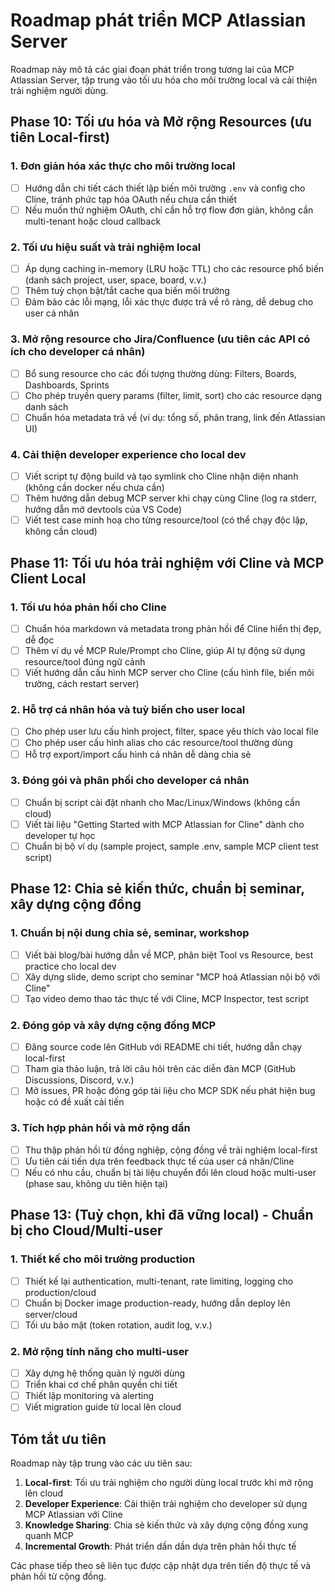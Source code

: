# Roadmap phát triển MCP Atlassian Server

Roadmap này mô tả các giai đoạn phát triển trong tương lai của MCP Atlassian Server, tập trung vào tối ưu hóa cho môi trường local và cải thiện trải nghiệm người dùng.

## Phase 10: Tối ưu hóa và Mở rộng Resources (ưu tiên Local-first)

### 1. Đơn giản hóa xác thực cho môi trường local
- [ ] Hướng dẫn chi tiết cách thiết lập biến môi trường `.env` và config cho Cline, tránh phức tạp hóa OAuth nếu chưa cần thiết
- [ ] Nếu muốn thử nghiệm OAuth, chỉ cần hỗ trợ flow đơn giản, không cần multi-tenant hoặc cloud callback

### 2. Tối ưu hiệu suất và trải nghiệm local
- [ ] Áp dụng caching in-memory (LRU hoặc TTL) cho các resource phổ biến (danh sách project, user, space, board, v.v.)
- [ ] Thêm tuỳ chọn bật/tắt cache qua biến môi trường
- [ ] Đảm bảo các lỗi mạng, lỗi xác thực được trả về rõ ràng, dễ debug cho user cá nhân

### 3. Mở rộng resource cho Jira/Confluence (ưu tiên các API có ích cho developer cá nhân)
- [ ] Bổ sung resource cho các đối tượng thường dùng: Filters, Boards, Dashboards, Sprints
- [ ] Cho phép truyền query params (filter, limit, sort) cho các resource dạng danh sách
- [ ] Chuẩn hóa metadata trả về (ví dụ: tổng số, phân trang, link đến Atlassian UI)

### 4. Cải thiện developer experience cho local dev
- [ ] Viết script tự động build và tạo symlink cho Cline nhận diện nhanh (không cần docker nếu chưa cần)
- [ ] Thêm hướng dẫn debug MCP server khi chạy cùng Cline (log ra stderr, hướng dẫn mở devtools của VS Code)
- [ ] Viết test case minh hoạ cho từng resource/tool (có thể chạy độc lập, không cần cloud)

## Phase 11: Tối ưu hóa trải nghiệm với Cline và MCP Client Local

### 1. Tối ưu hóa phản hồi cho Cline
- [ ] Chuẩn hóa markdown và metadata trong phản hồi để Cline hiển thị đẹp, dễ đọc
- [ ] Thêm ví dụ về MCP Rule/Prompt cho Cline, giúp AI tự động sử dụng resource/tool đúng ngữ cảnh
- [ ] Viết hướng dẫn cấu hình MCP server cho Cline (cấu hình file, biến môi trường, cách restart server)

### 2. Hỗ trợ cá nhân hóa và tuỳ biến cho user local
- [ ] Cho phép user lưu cấu hình project, filter, space yêu thích vào local file
- [ ] Cho phép user cấu hình alias cho các resource/tool thường dùng
- [ ] Hỗ trợ export/import cấu hình cá nhân dễ dàng chia sẻ

### 3. Đóng gói và phân phối cho developer cá nhân
- [ ] Chuẩn bị script cài đặt nhanh cho Mac/Linux/Windows (không cần cloud)
- [ ] Viết tài liệu "Getting Started with MCP Atlassian for Cline" dành cho developer tự học
- [ ] Chuẩn bị bộ ví dụ (sample project, sample .env, sample MCP client test script)

## Phase 12: Chia sẻ kiến thức, chuẩn bị seminar, xây dựng cộng đồng

### 1. Chuẩn bị nội dung chia sẻ, seminar, workshop
- [ ] Viết bài blog/bài hướng dẫn về MCP, phân biệt Tool vs Resource, best practice cho local dev
- [ ] Xây dựng slide, demo script cho seminar "MCP hoá Atlassian nội bộ với Cline"
- [ ] Tạo video demo thao tác thực tế với Cline, MCP Inspector, test script

### 2. Đóng góp và xây dựng cộng đồng MCP
- [ ] Đăng source code lên GitHub với README chi tiết, hướng dẫn chạy local-first
- [ ] Tham gia thảo luận, trả lời câu hỏi trên các diễn đàn MCP (GitHub Discussions, Discord, v.v.)
- [ ] Mở issues, PR hoặc đóng góp tài liệu cho MCP SDK nếu phát hiện bug hoặc có đề xuất cải tiến

### 3. Tích hợp phản hồi và mở rộng dần
- [ ] Thu thập phản hồi từ đồng nghiệp, cộng đồng về trải nghiệm local-first
- [ ] Ưu tiên cải tiến dựa trên feedback thực tế của user cá nhân/Cline
- [ ] Nếu có nhu cầu, chuẩn bị tài liệu chuyển đổi lên cloud hoặc multi-user (phase sau, không ưu tiên hiện tại)

## Phase 13: (Tuỳ chọn, khi đã vững local) - Chuẩn bị cho Cloud/Multi-user

### 1. Thiết kế cho môi trường production
- [ ] Thiết kế lại authentication, multi-tenant, rate limiting, logging cho production/cloud
- [ ] Chuẩn bị Docker image production-ready, hướng dẫn deploy lên server/cloud
- [ ] Tối ưu bảo mật (token rotation, audit log, v.v.)

### 2. Mở rộng tính năng cho multi-user
- [ ] Xây dựng hệ thống quản lý người dùng
- [ ] Triển khai cơ chế phân quyền chi tiết
- [ ] Thiết lập monitoring và alerting
- [ ] Viết migration guide từ local lên cloud

## Tóm tắt ưu tiên

Roadmap này tập trung vào các ưu tiên sau:
1. **Local-first**: Tối ưu trải nghiệm cho người dùng local trước khi mở rộng lên cloud
2. **Developer Experience**: Cải thiện trải nghiệm cho developer sử dụng MCP Atlassian với Cline
3. **Knowledge Sharing**: Chia sẻ kiến thức và xây dựng cộng đồng xung quanh MCP
4. **Incremental Growth**: Phát triển dần dần dựa trên phản hồi thực tế

Các phase tiếp theo sẽ liên tục được cập nhật dựa trên tiến độ thực tế và phản hồi từ cộng đồng. 